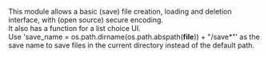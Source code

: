 This module allows a basic (save) file creation, loading and deletion interface, with (open source) secure encoding.  
It also has a function for a list choice UI.  
Use 'save_name = os.path.dirname(os.path.abspath(__file__)) + "/save*"' as the save name to save files in the current directory instead of the default path.